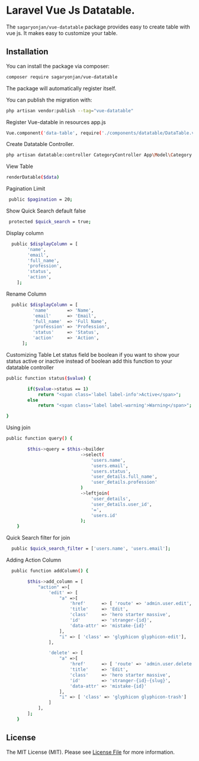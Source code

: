 # Laravel Vue Js Datatable.

The `sagaryonjan/vue-datatable` package provides easy to create table with vue js. It makes easy to customize your table.

## Installation

You can install the package via composer:

``` bash
composer require sagaryonjan/vue-datatable
```

The package will automatically register itself.

You can publish the migration with:
```bash
php artisan vendor:publish --tag="vue-datatable"
```

Register Vue-datable in resources app.js
``` bash
Vue.component('data-table', require('./components/datatable/DataTable.vue'));

```


Create Datatable Controller.
``` bash
php artisan datatable:controller CategoryController App\Model\Category
```

View Table
``` bash
renderDatable($data)
```

Pagination Limit
``` bash
 public $pagination = 20;
```

Show Quick Search default false
``` bash
 protected $quick_search = true;
```

Display column
``` bash
  public $displayColumn = [
        'name',
        'email',
        'full_name',
        'profession',
        'status',
        'action',
    ];
```
Rename Column
``` bash
  public $displayColumn = [
          'name'       => 'Name',
          'email'      => 'Email',
          'full_name'  => 'Full Name',
          'profession' => 'Profession',
          'status'     => 'Status',
          'action'     => 'Action',
      ];
```
   
Customizing Table 
 Let status field be boolean  if you want to show your status active or inactive 
 instead of boolean add this function to your datatable controller 
 
``` bash
public function status($value) {

        if($value->status == 1)
            return "<span class='label label-info'>Active</span>";
        else
            return "<span class='label label-warning'>Warning</span>";

}
```

Using join

``` bash
public function query() {

        $this->query = $this->builder
                            ->select(
                                'users.name',
                                'users.email',
                                'users.status',
                                'user_details.full_name',
                                'user_details.profession'
                            )
                            ->leftjoin(
                                'user_details',
                                'user_details.user_id',
                                '=',
                                'users.id'
                            );
    }
```

Quick Search filter for join
``` bash
  public $quick_search_filter = ['users.name', 'users.email'];
```

Adding Action Column

``` bash
  public function addColumn() {

        $this->add_column = [
            "action" =>[
                'edit' => [
                    "a" =>[
                        'href'      => [ 'route' => 'admin.user.edit', 'param' => ['id'] ],
                        'title'     => 'Edit',
                        'class'     => 'hero starter massive',
                        'id'        => 'stranger-{id}',
                        'data-attr' => 'mistake-{id}'
                    ],
                    "i" => [ 'class' => 'glyphicon glyphicon-edit'],
                ],

                'delete' => [
                    "a" =>[
                        'href'      => [ 'route' => 'admin.user.delete', 'param' => ['id'] ],
                        'title'     => 'Edit',
                        'class'     => 'hero starter massive',
                        'id'        => 'stranger-{id}-{slug}',
                        'data-attr' => 'mistake-{id}'
                    ],
                    "i" => [ 'class' => 'glyphicon glyphicon-trash']
                ]
            ],
        ];
    }
```




## License

The MIT License (MIT). Please see [License File](LICENSE.md) for more information.

